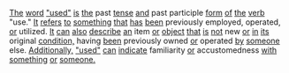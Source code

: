 [The](./the.md) [word](./word.md) ["used"](./used.md) [is](./is.md) [the](./the.md) past [tense](./tense.md) [and](./and.md) past participle [form](./form.md) [of](./of.md) [the](./the.md) [verb](./verb.md) "use." [It](./it.md) [refers](./refers.md) [to](./to.md) [something](./something.md) [that](./that.md) [has](./has.md) [been](./been.md) previously employed, operated, [or](./or.md) utilized. [It](./it.md) [can](./can.md) [also](./also.md) [describe](./describe.md) [an](./an.md) item [or](./or.md) [object](./object.md) [that](./that.md) [is](./is.md) [not](./not.md) new [or](./or.md) [in](./in.md) [its](./its.md) original [condition,](./condition.md) having [been](./been.md) previously owned [or](./or.md) operated [by](./by.md) [someone](./someone.md) else. [Additionally,](./additionally.md) ["used"](./used.md) [can](./can.md) [indicate](./indicate.md) familiarity [or](./or.md) accustomedness [with](./with.md) [something](./something.md) [or](./or.md) [someone.](./someone.md)